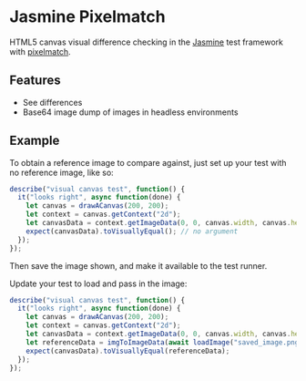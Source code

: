# Jasmine Pixelmatch

HTML5 canvas visual difference checking in the [Jasmine](https://jasmine.github.io/) test framework with [pixelmatch](https://github.com/mapbox/pixelmatch).

## Features

- See differences
- Base64 image dump of images in headless environments

## Example

To obtain a reference image to compare against, just set up your test with no reference image, like so:

```js
describe("visual canvas test", function() {
  it("looks right", async function(done) {
    let canvas = drawACanvas(200, 200);
    let context = canvas.getContext("2d");
    let canvasData = context.getImageData(0, 0, canvas.width, canvas.height);
    expect(canvasData).toVisuallyEqual(); // no argument
  });
});
```

Then save the image shown, and make it available to the test runner.

Update your test to load and pass in the image:

```js
describe("visual canvas test", function() {
  it("looks right", async function(done) {
    let canvas = drawACanvas(200, 200);
    let context = canvas.getContext("2d");
    let canvasData = context.getImageData(0, 0, canvas.width, canvas.height);
    let referenceData = imgToImageData(await loadImage("saved_image.png"));
    expect(canvasData).toVisuallyEqual(referenceData);
  });
});
```
